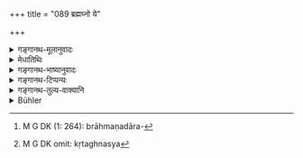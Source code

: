 +++
title = "089 ब्रह्मघ्नो ये"

+++

<details><summary>गङ्गानथ-मूलानुवादः</summary>

‘Whatever regions have been assigned to the slayer of the Brāhmaṇa, to the murderer of women and children, to the betrayer of friends and to the ingrate,—those same shall be thine if thou speakest falsely.’—(89)
</details>

<details><summary>मेधातिथिः</summary>

ब्राह्मणं हत्वा ये लोका नरकादिलक्षणाः प्राप्यन्ते तत्कारिभिस् **ते** तव भवन्ति मिथ्यावदतस् तस्मात् सत्यं ब्रूहीत्य् अनुयोगः । यश् च मित्रं द्रुह्यति ब्राह्मणादीन् दारसर्वस्वापहरणादिना[^३११] नाशयति — यश् च कृतम् उपकारं विस्मृत्य तम् एवोपकर्तारम् अपकरोति — यत् तस्य **कृतघ्नस्य**[^३१२] परत्र दुःखं तद् अवाप्नोति ॥ ८.८९ ॥


[^३१२]:
     M G DK omit: kṛtaghnasya


[^३११]:
     M G DK (1: 264): brāhmaṇadāra-
</details>

<details><summary>गङ्गानथ-भाष्यानुवादः</summary>

‘Those regions, in the shape of hell and the rest, which are reached by those persons who have killed a Brāhmaṇa, shall he yours, if you tell the untruth; therefore you should tell the truth,’—such is the exhortation.

‘*The betrayer of friends*’—he who ruins the Brāhamaṇa and others by depriving them of their wife and property.

‘*The ingrate*’: ho who forgets the benefits conferred upon him, and causes injury to that same person who had conferred those on him; and the *perjuror* suffers the same pains that befall such a person.—(89)
</details>

<details><summary>गङ्गानथ-टिप्पन्यः</summary>

This verse is quoted in *Parāśaramādhava* (Vyavahāra, p. 78);—in
*Smṛtitattva* (II, p. 215);—in *Smṛticandrikā* (Vyavahāra, p. 204);—and
in *Kṛtyakalpataru* (35a).
</details>

<details><summary>गङ्गानथ-तुल्य-वाक्यानि</summary>

**(verses 8.89-97)**

\[See the texts under [79 *et
seq*.]\]
</details>

<details><summary>Bühler</summary>

089	(Saying), 'Whatever places (of torment) are assigned (by the sages) to the slayer of a Brahmana, to the murderer of women and children, to him who betrays a friend, and to an ungrateful man, those shall be thy (portion), if thou speakest falsely.
</details>
